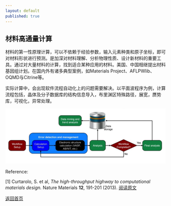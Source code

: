 ```yaml
---
layout: default
published: true
---
```


## 材料高通量计算

材料的第一性原理计算，可以不依赖于经验参数，输入元素种类和原子坐标，即可对材料形状进行预测。是加深对材料理解、分析物理性质、设计新材料的重要工具。通过对大量材料的计算，找到适合某种应用的材料。美国、中国相继提出材料基因组计划。在国内外有诸多典型案例，如Materials Project、AFLPWlib、OQMD与Citrine等。

实际计算中，会出现软件流程自动化上的问题需要解决。以平面波程序为例，计算流程包括，晶体及分子数据库的结构信息导入，布里渊区特殊路径，展宽，赝势库，可视化，异常处理。

![High-throughput calculation](assets/images/high_throughput.png "HTPicture")

Reference: 

[1] Curtarolo, S. et al, *The high-throughput highway to computational materials design.* Nature Materials **12**, 191-201 (2013). [阅读原文](https://www.nature.com/articles/nmat3568)


[返回首页](./index.md)
